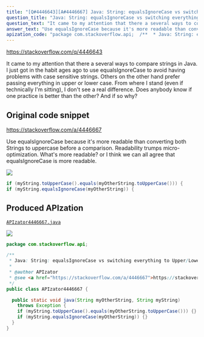 ```yaml
---
title: "[Q#4446643][A#4446667] Java: String: equalsIgnoreCase vs switching everything to Upper/Lower Case"
question_title: "Java: String: equalsIgnoreCase vs switching everything to Upper/Lower Case"
question_text: "It came to my attention that there a several ways to compare strings in Java. I just got in the habit ages ago to use equalsIgnoreCase to  avoid having problems with case sensitive strings. Others on the other hand prefer passing everything in upper or lower case. From where I stand (even if technically I'm sitting), I don't see a real difference. Does anybody know if one practice is better than the other? And if so why?"
answer_text: "Use equalsIgnoreCase because it's more readable than converting both Strings to uppercase before a comparison. Readability trumps micro-optimization. What's more readable? or I think we can all agree that equalsIgnoreCase is more readable."
apization_code: "package com.stackoverflow.api;  /**  * Java: String: equalsIgnoreCase vs switching everything to Upper/Lower Case  *  * @author APIzator  * @see <a href=\"https://stackoverflow.com/a/4446667\">https://stackoverflow.com/a/4446667</a>  */ public class APIzator4446667 {    public static void java(String myOtherString, String myString)     throws Exception {     if (myString.toUpperCase().equals(myOtherString.toUpperCase())) {}     if (myString.equalsIgnoreCase(myOtherString)) {}   } }"
---
```


https://stackoverflow.com/q/4446643

It came to my attention that there a several ways to compare strings in Java.
I just got in the habit ages ago to use equalsIgnoreCase to  avoid having problems with case sensitive strings.
Others on the other hand prefer passing everything in upper or lower case.
From where I stand (even if technically I&#x27;m sitting), I don&#x27;t see a real difference.
Does anybody know if one practice is better than the other? And if so why?



## Original code snippet

https://stackoverflow.com/a/4446667

Use equalsIgnoreCase because it&#x27;s more readable than converting both Strings to uppercase before a comparison. Readability trumps micro-optimization.
What&#x27;s more readable?
or
I think we can all agree that equalsIgnoreCase is more readable.

<div class="code-logo"><img src="/stackoverflow.png" /></div>

```java
if (myString.toUpperCase().equals(myOtherString.toUpperCase())) {
if (myString.equalsIgnoreCase(myOtherString)) {
```

## Produced APIzation

[`APIzator4446667.java`](https://github.com/blind-papers/apization-temp-data/raw/main/search/APIzator4446667.java)

<div class="code-logo"><img src="/apizator.png" /></div>

```java
package com.stackoverflow.api;

/**
 * Java: String: equalsIgnoreCase vs switching everything to Upper/Lower Case
 *
 * @author APIzator
 * @see <a href="https://stackoverflow.com/a/4446667">https://stackoverflow.com/a/4446667</a>
 */
public class APIzator4446667 {

  public static void java(String myOtherString, String myString)
    throws Exception {
    if (myString.toUpperCase().equals(myOtherString.toUpperCase())) {}
    if (myString.equalsIgnoreCase(myOtherString)) {}
  }
}

```